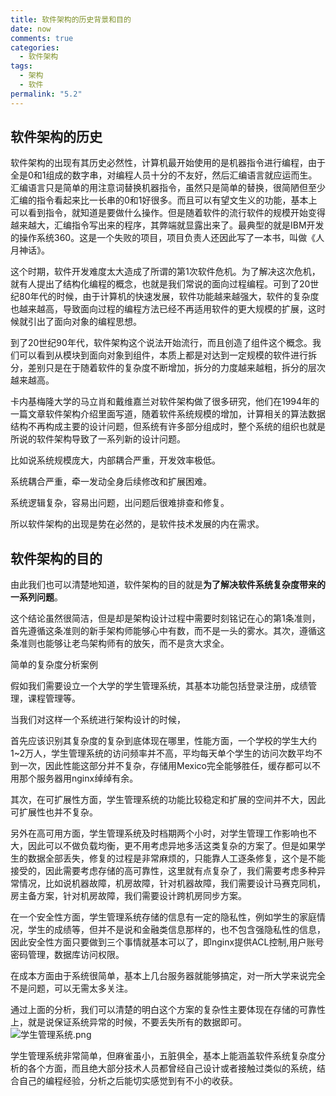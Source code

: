 ```yaml
---
title: 软件架构的历史背景和目的
date: now
comments: true
categories:
  - 软件架构
tags:
  - 架构
  - 软件
permalink: "5.2"
---
```

## 软件架构的历史

软件架构的出现有其历史必然性，计算机最开始使用的是机器指令进行编程，由于全是0和1组成的数字串，对编程人员十分的不友好，然后汇编语言就应运而生。汇编语言只是简单的用注意词替换机器指令，虽然只是简单的替换，很简陋但至少汇编的指令看起来比一长串的0和1好很多。而且可以有望文生义的功能，基本上可以看到指令，就知道是要做什么操作。但是随着软件的流行软件的规模开始变得越来越大，汇编指令写出来的程序，其弊端就显露出来了。最典型的就是IBM开发的操作系统360。这是一个失败的项目，项目负责人还因此写了一本书，叫做《人月神话》。

这个时期，软件开发难度太大造成了所谓的第1次软件危机。为了解决这次危机，就有人提出了结构化编程的概念，也就是我们常说的面向过程编程。可到了20世纪80年代的时候，由于计算机的快速发展，软件功能越来越强大，软件的复杂度也越来越高，导致面向过程的编程方法已经不再适用软件的更大规模的扩展，这时候就引出了面向对象的编程思想。

到了20世纪90年代，软件架构这个说法开始流行，而且创造了组件这个概念。我们可以看到从模块到面向对象到组件，本质上都是对达到一定规模的软件进行拆分，差别只是在于随着软件的复杂度不断增加，拆分的力度越来越粗，拆分的层次越来越高。

卡内基梅隆大学的马立肖和戴维嘉兰对软件架构做了很多研究，他们在1994年的一篇文章软件架构介绍里面写道，随着软件系统规模的增加，计算相关的算法数据结构不再构成主要的设计问题，但系统有许多部分组成时，整个系统的组织也就是所说的软件架构导致了一系列新的设计问题。

比如说系统规模庞大，内部耦合严重，开发效率极低。

系统耦合严重，牵一发动全身后续修改和扩展困难。

系统逻辑复杂，容易出问题，出问题后很难排查和修复。

所以软件架构的出现是势在必然的，是软件技术发展的内在需求。

## 软件架构的目的

由此我们也可以清楚地知道，软件架构的目的就是**为了解决软件系统复杂度带来的一系列问题**。

这个结论虽然很简洁，但是却是架构设计过程中需要时刻铭记在心的第1条准则，首先遵循这条准则的新手架构师能够心中有数，而不是一头的雾水。其次，遵循这条准则也能够让老鸟架构师有的放矢，而不是贪大求全。

简单的复杂度分析案例

假如我们需要设立一个大学的学生管理系统，其基本功能包括登录注册，成绩管理，课程管理等。

当我们对这样一个系统进行架构设计的时候，

首先应该识别其复杂度的复杂到底体现在哪里，性能方面，一个学校的学生大约1~2万人，学生管理系统的访问频率并不高，平均每天单个学生的访问次数平均不到一次，因此性能这部分并不复杂，存储用Mexico完全能够胜任，缓存都可以不用那个服务器用nginx绰绰有余。

其次，在可扩展性方面，学生管理系统的功能比较稳定和扩展的空间并不大，因此可扩展性也并不复杂。

另外在高可用方面，学生管理系统及时档期两个小时，对学生管理工作影响也不大，因此可以不做负载均衡，更不用考虑异地多活这类复杂的方案了。但是如果学生的数据全部丢失，修复的过程是非常麻烦的，只能靠人工逐条修复，这个是不能接受的，因此需要考虑存储的高可靠性，这里就有点复杂了，我们需要考虑多种异常情况，比如说机器故障，机房故障，针对机器故障，我们需要设计马赛克同机，房主备方案，针对机房故障，我们需要设计跨机房同步方案。

在一个安全性方面，学生管理系统存储的信息有一定的隐私性，例如学生的家庭情况，学生的成绩等，但并不是说和金融类信息那样的，也不包含强隐私性的信息，因此安全性方面只要做到三个事情就基本可以了，即nginx提供ACL控制,用户账号密码管理，数据库访问权限。

在成本方面由于系统很简单，基本上几台服务器就能够搞定，对一所大学来说完全不是问题，可以无需太多关注。

通过上面的分析，我们可以清楚的明白这个方案的复杂性主要体现在存储的可靠性上，就是说保证系统异常的时候，不要丢失所有的数据即可。
![学生管理系统.png](https://i.loli.net/2020/03/16/jOrsnpU5WgTYoGN.png)

学生管理系统非常简单，但麻雀虽小，五脏俱全，基本上能涵盖软件系统复杂度分析的各个方面，而且绝大部分技术人员都曾经自己设计或者接触过类似的系统，结合自己的编程经验，分析之后能切实感觉到有不小的收获。
